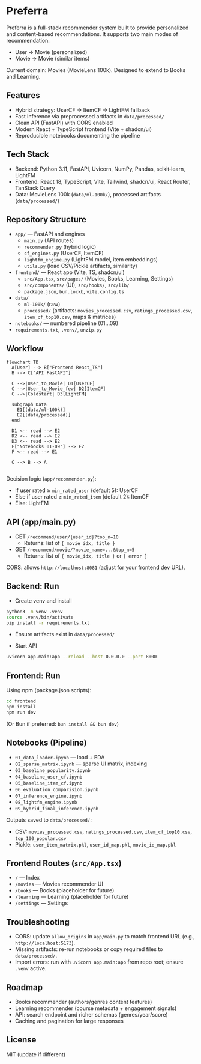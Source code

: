 # Preferra 

Preferra is a full-stack recommender system built to provide personalized and content-based recommendations.
It supports two main modes of recommendation:

- User → Movie (personalized)
- Movie → Movie (similar items)

Current domain: Movies (MovieLens 100k). Designed to extend to Books and Learning.

## Features

- Hybrid strategy: UserCF → ItemCF → LightFM fallback
- Fast inference via preprocessed artifacts in `data/processed/`
- Clean API (FastAPI) with CORS enabled
- Modern React + TypeScript frontend (Vite + shadcn/ui)
- Reproducible notebooks documenting the pipeline

## Tech Stack

- Backend: Python 3.11, FastAPI, Uvicorn, NumPy, Pandas, scikit‑learn, LightFM
- Frontend: React 18, TypeScript, Vite, Tailwind, shadcn/ui, React Router, TanStack Query
- Data: MovieLens 100k (`data/ml-100k/`), processed artifacts (`data/processed/`)

## Repository Structure

- `app/` — FastAPI and engines
  - `main.py` (API routes)
  - `recommender.py` (hybrid logic)
  - `cf_engines.py` (UserCF, ItemCF)
  - `lightfm_engine.py` (LightFM model, item embeddings)
  - `utils.py` (load CSV/Pickle artifacts, similarity)
- `frontend/` — React app (Vite, TS, shadcn/ui)
  - `src/App.tsx`, `src/pages/` (Movies, Books, Learning, Settings)
  - `src/components/` (UI), `src/hooks/`, `src/lib/`
  - `package.json`, `bun.lockb`, `vite.config.ts`
- `data/`
  - `ml-100k/` (raw)
  - `processed/` (artifacts: `movies_processed.csv`, `ratings_processed.csv`, `item_cf_top10.csv`, maps & matrices)
- `notebooks/` — numbered pipeline (01…09)
- `requirements.txt`, `.venv/`, `unzip.py`

## Workflow

```mermaid
flowchart TD
  A[User] --> B["Frontend React_TS"]
  B --> C["API FastAPI"]

  C -->|User_to_Movie| D1[UserCF]
  C -->|User_to_Movie_few| D2[ItemCF]
  C -->|Coldstart| D3[LightFM]

  subgraph Data
    E1[(data/ml-100k)]
    E2[(data/processed)]
  end

  D1 <-- read --> E2
  D2 <-- read --> E2
  D3 <-- read --> E2
  F["Notebooks 01-09"] --> E2
  F <-- read --> E1

  C --> B --> A


```

Decision logic (`app/recommender.py`):

- If user rated ≥ `min_rated_user` (default 5): UserCF
- Else if user rated ≥ `min_rated_item` (default 2): ItemCF
- Else: LightFM

## API (app/main.py)

- GET `/recommend/user/{user_id}?top_n=10`
  - Returns: list of `{ movie_idx, title }`
- GET `/recommend/movie/?movie_name=...&top_n=5`
  - Returns: list of `{ movie_idx, title }` or `{ error }`

CORS: allows `http://localhost:8081` (adjust for your frontend dev URL).

## Backend: Run

- Create venv and install

```bash
python3 -m venv .venv
source .venv/bin/activate
pip install -r requirements.txt
```

- Ensure artifacts exist in `data/processed/`

- Start API

```bash
uvicorn app.main:app --reload --host 0.0.0.0 --port 8000
```

## Frontend: Run

Using npm (package.json scripts):

```bash
cd frontend
npm install
npm run dev
```

(Or Bun if preferred: `bun install && bun dev`)

## Notebooks (Pipeline)

- `01_data_loader.ipynb` — load + EDA
- `02_sparse_matrix.ipynb` — sparse UI matrix, indexing
- `03_baseline_popularity.ipynb`
- `04_baseline_user_cf.ipynb`
- `05_baseline_item_cf.ipynb`
- `06_evaluation_comparision.ipynb`
- `07_inference_engine.ipynb`
- `08_lightfm_engine.ipynb`
- `09_hybrid_final_inference.ipynb`

Outputs saved to `data/processed/`:

- CSV: `movies_processed.csv`, `ratings_processed.csv`, `item_cf_top10.csv`, `top_100_popular.csv`
- Pickle: `user_item_matrix.pkl`, `user_id_map.pkl`, `movie_id_map.pkl`

## Frontend Routes (`src/App.tsx`)

- `/` — Index
- `/movies` — Movies recommender UI
- `/books` — Books (placeholder for future)
- `/learning` — Learning (placeholder for future)
- `/settings` — Settings

## Troubleshooting

- CORS: update `allow_origins` in `app/main.py` to match frontend URL (e.g., `http://localhost:5173`).
- Missing artifacts: re-run notebooks or copy required files to `data/processed/`.
- Import errors: run with `uvicorn app.main:app` from repo root; ensure `.venv` active.

## Roadmap

- Books recommender (authors/genres content features)
- Learning recommender (course metadata + engagement signals)
- API: search endpoint and richer schemas (genres/year/score)
- Caching and pagination for large responses

## License

MIT (update if different)
